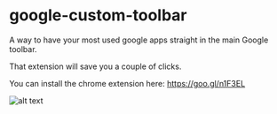 # google-custom-toolbar
A way to have your most used google apps straight in the main Google toolbar. 

That extension will save you a couple of clicks.

You can install the chrome extension here: https://goo.gl/n1F3EL

![alt text](https://lh3.googleusercontent.com/60kUWgGSlIWzN6_wI70r_PKOR3xNKf--9jcVjiV1cWsTpFFHVp0j1ol4BAHRPLMwfnlSL5Wzvg=w640-h400-e365)
